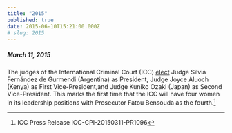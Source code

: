 ```yaml
---
title: "2015"
published: true
date: 2015-06-10T15:21:00.000Z
# slug: 2015
---
```


##### March 11, 2015

The judges of the International Criminal Court (ICC) [elect](http://icc-cpi.int/en_menus/icc/press%20and%20media/press%20releases/Pages/pr1096.aspx) Judge Silvia Fernández de Gurmendi (Argentina) <span class="redactor-invisible-space">as President, Judge Joyce Aluoch (Kenya) <span class="redactor-invisible-space">as First Vice-President,</span></span>and Judge Kuniko Ozaki (Japan) as Second Vice-President. This marks the first time that the ICC will have four women in its leadership positions with Prosecutor Fatou Bensouda as the fourth.[^source2015mar]

[^source2015mar]: ICC Press Release ICC-CPI-20150311-PR1096
